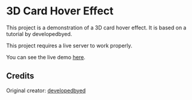 # 3D Card Hover Effect

This project is a demonstration of a 3D card hover effect. It is based on a tutorial by developedbyed.

This project requires a live server to work properly. 

You can see the live demo [here](https://lalitkumar4.github.io/3D-card-hover-effect/).

## Credits

Original creator: [developedbyed](https://github.com/developedbyed)

